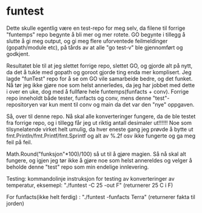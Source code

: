 # funtest
Dette skulle egentlig være en test-repo for meg selv, da filene til forrige "funtemps" repo begynte å bli mer og mer rotete. GO begynte i tillegg å slutte å gi meg output, og gi meg flere uforventede feilmeldinger (gopath/module etc), på tårds av at alle "go test-v"  ble gjennomført og godkjent. 

Resultatet ble til at jeg slettet forrige repo, slettet GO, og gjorde alt på nytt, da det å tukle med gopath og goroot gjorde ting enda mer komplisert. Jeg lagde "funTest" repo for å se om GO vile samarbeide bedre, og det funket. Nå tør jeg ikke gjøre noe som helst annerledes, da jeg har jobbet med dette i over en uke, dog med å fullføre hele funtemps(funfacts + conv). 
Forrige repo inneholdt både tester, funfacts og conv, mens denne "test"-repositoryen var kun ment til conv og main da det var den "nye" oppgaven.


Så, over til denne repo. Nå skal alle konverteringer fungere, da de ble testet fra forrige repo, og i tillegg får jeg ut riktig antall desimaler ut!!!!!! Noe som tilsynelatende virket helt umulig, da hver eneste gang jeg prøvde å bytte ut fmt.Println/fmt.Printf/fmt.Sprintf og alt av %.2f osv ikke fungerte og ga meg feil på feil.

Math.Round("funksjon"*100)/100) så ut til å gjøre magien. Så nå skal alt fungere, og igjen jeg tør ikke å gjøre noe som helst annereldes og velger å beholde denne "test" repo som min endelige innlevering. 

Testing: 
kommandolinje instruksjon for testing av konverteringer av temperatur, eksemepl: "./funtest -C 25 -out F" (returnerer 25 C i F)

For funfacts(ikke helt ferdig) : "./funtest -funfacts Terra" (returnerer fakta til jorden)

